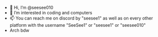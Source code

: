 - 👋 Hi, I’m @seesee010
- 👀 I’m interested in coding and computers
- 📫 You can reach me on discord by "seesee1" as well as on every other platform with the username "SeeSee1" or "seesee1" or "seesee010"
- Arch bdw

<!---
seesee010/seesee010 is a ✨ special ✨ repository because its `README.md` (this file) appears on your GitHub profile.
You can click the Preview link to take a look at your changes.
--->
